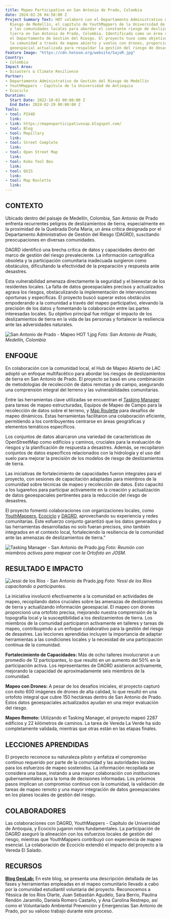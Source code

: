 ```yaml
---
title: Mapeo Participativo en San Antonio de Prado, Colombia
date: 2024-02-26 04:58:00 Z
Project Summary Text: HOT colaboró con el Departamento Administrativo de Gestión del
  Riesgo de Medellín, el capítulo de YouthMappers de la Universidad de Antioquia,
  y las comunidades locales para abordar el constante riesgo de deslizamientos de
  tierra en San Antonio de Prado, Colombia. Identificado como un área crítica por
  el Departamento de Gestión del Riesgo. El proyecto tuvo como objetivo fortalecer
  la comunidad a través de mapeo abierto y vuelos con drones, proporcionando información
  geoespacial actualizada para respaldar la gestión del riesgo de desastres.
Feature Image: "https://cdn.hotosm.org/website/SajoR.jpg"
Country:
- Colombia
Impact Area:
- Disasters & Climate Resilience
Partner:
- Departamento Administrativo de Gestión del Riesgo de Medellín
- YouthMappers - Capítulo de la Universidad de Antioquia
- Ecociclo
Duration:
  Start Date: 2022-10-03 00:00:00 Z
  End Date: 2024-02-29 00:00:00 Z
Tools:
- tool: PIX4D
  link: 
- link: https://mapeoparticipativosap.blogspot.com/
  tool: Blog
- tool: Mapillary
  link: 
- tool: Street Complete
  link: 
- tool: Open Street Map
  link: 
- tool: Kobo Tool Box
  link: 
- tool: QGIS
  link: 
- tool: Map Roulette
  link: 
---
```


## **CONTEXTO**
Ubicado dentro del paisaje de Medellín, Colombia, San Antonio de Prado enfrenta recurrentes peligros de deslizamientos de tierra, especialmente en la proximidad de la Quebrada Doña Maria, un área crítica designada por el Departamento Administrativo de Gestión del Riesgo (DAGRD), suscitando preocupaciones en diversas comunidades.

DAGRD identificó una brecha crítica de datos y capacidades dentro del marco de gestión del riesgo prevaleciente. La información cartográfica obsoleta y la participación comunitaria inadecuada surgieron como obstáculos, dificultando la efectividad de la preparación y respuesta ante desastres.

Esta vulnerabilidad amenaza directamente la seguridad y el bienestar de los residentes locales. La falta de datos geoespaciales precisos y actualizados agrava los riesgos, obstaculizando la implementación de intervenciones oportunas y específicas. El proyecto buscó superar estos obstáculos empoderando a la comunidad a través del mapeo participativo, elevando la precisión de los datos y fomentando la colaboración entre las partes interesadas locales. Su objetivo principal fue mitigar el impacto de los deslizamientos de tierra en la vida de las personas y fortalecer la resiliencia ante las adversidades naturales.

![San Antonio de Prado - Mapeo HOT 1.jpg](https://cdn.hotosm.org/website/San+Antonio+de+Prado+-+Mapeo+HOT+1.jpg)
*Foto: San Antonio de Prado, Medellín, Colombia*

## **ENFOQUE**

En colaboración con la comunidad local, el Hub de Mapeo Abierto de LAC adoptó un enfoque multifacético para abordar los riesgos de deslizamientos de tierra en San Antonio de Prado. El proyecto se basó en una combinación de metodologías de recolección de datos remotas y de campo, asegurando una comprensión integral del terreno y las vulnerabilidades comunitarias.

Entre las herramientas clave utilizadas se encuentran el [Tasking Manager](https://tasks.hotosm.org/) para tareas de mapeo estructuradas, Equipos de Mapeo de Campo para la recolección de datos sobre el terreno, y [Map Roulette](https://maproulette.org/) para desafíos de mapeo dinámicos. Estas herramientas facilitaron una colaboración eficiente, permitiendo a los contribuyentes centrarse en áreas geográficas y elementos temáticos específicos.

Los conjuntos de datos abarcaron una variedad de características de OpenStreetMap como edificios y caminos, cruciales para la evaluación de riesgos y la planificación de respuesta a desastres. Además, se recopilaron conjuntos de datos específicos relacionados con la hidrología y el uso del suelo para mejorar la precisión de los modelos de riesgo de deslizamientos de tierra.

Las iniciativas de fortalecimiento de capacidades fueron integrales para el proyecto, con sesiones de capacitación adaptadas para miembros de la comunidad sobre técnicas de mapeo y recolección de datos. Esto capacitó a los lugareños para participar activamente en la creación y actualización de datos geoespaciales pertinentes para la reducción del riesgo de desastres.

El proyecto fomentó colaboraciones con organizaciones locales, como [YouthMappers](https://www.youthmappers.org/post/algunos-proyectos-de-youthmappers-comunidad-latam), [Ecociclo](https://ecociclo.com.co/) y [DAGRD](https://www.medellin.gov.co/es/dagrd/), aprovechando su experiencia y redes comunitarias. Este esfuerzo conjunto garantizó que los datos generados y las herramientas desarrolladas no solo fueran precisos, sino también integrados en el contexto local, fortaleciendo la resiliencia de la comunidad ante las amenazas de deslizamientos de tierra."

![Tasking Manager - San Antonio de Prado.jpg](https://cdn.hotosm.org/website/Tasking+Manager+-+San+Antonio+de+Prado.jpg)
*Foto: Reunión con miembros activos para mapear con la Ortofoto en JOSM.*

## **RESULTADO E IMPACTO**

![Jessi de los Ríos - San Antonio de Prado.jpg](/uploads/Jessi%20de%20los%20Ri%CC%81os%20-%20San%20Antonio%20de%20Prado.jpg)
*Foto: Yessi de los Ríos capacitando a participantes.*

La iniciativa involucró efectivamente a la comunidad en actividades de mapeo, recopilando datos cruciales sobre las amenazas de deslizamientos de tierra y actualizando información geoespacial. El mapeo con drones proporcionó una ortofoto precisa, mejorando nuestra comprensión de la topografía local y la susceptibilidad a los deslizamientos de tierra. Los miembros de la comunidad participaron activamente en talleres y tareas de mapeo, contribuyendo a un enfoque colaborativo para la gestión del riesgo de desastres. Las lecciones aprendidas incluyen la importancia de adaptar herramientas a las condiciones locales y la necesidad de una participación continua de la comunidad.

**Fortalecimiento de Capacidades:** Más de ocho talleres involucraron a un promedio de 12 participantes, lo que resultó en un aumento del 50% en la participación activa. Los representantes de DAGRD asistieron activamente, mejorando la capacidad de aproximadamente seis miembros de la comunidad.

**Mapeo con Drones:** A pesar de los desafíos iniciales, el proyecto capturó con éxito 600 imágenes de drones de alta calidad, lo que resultó en una ortofoto integral que cubre 150 hectáreas dentro de San Antonio de Prado. Estos datos geoespaciales actualizados ayudan en una mejor evaluación del riesgo.

**Mapeo Remoto:** Utilizando el Tasking Manager, el proyecto mapeó 2287 edificios y 22 kilómetros de caminos. La tarea de Vereda La Verde ha sido completamente validada, mientras que otras están en las etapas finales.

## **LECCIONES APRENDIDAS**
El proyecto reconoce su naturaleza piloto y enfatiza el compromiso continuo requerido por parte de la comunidad y las autoridades locales para los esfuerzos de mapeo sostenidos. La información recopilada se considera una base, instando a una mayor colaboración con instituciones gubernamentales para la toma de decisiones informadas. Los próximos pasos implican un compromiso continuo con la comunidad, la validación de tareas de mapeo remoto y una mayor integración de datos geoespaciales en los planes locales de gestión del riesgo.

## **COLABORADORES**
Las colaboraciones con DAGRD, YouthMappers - Capítulo de Universidad de Antioquia, y Ecociclo jugaron roles fundamentales. La participación de DAGRD aseguró la alineación con los esfuerzos locales de gestión del riesgo, mientras que YouthMappers contribuyó con experiencia de mapeo esencial. La colaboración de Ecociclo extendió el impacto del proyecto a la Vereda El Salado.

## **RECURSOS**
[**Blog GeoLab:**](https://mapeoparticipativosap.blogspot.com/) En este blog, se presenta una descripción detallada de las fases y herramientas empleadas en el mapeo comunitario llevado a cabo por la comunidad estudiantil voluntaria del proyecto. Reconocemos a Yéssica de los Ríos Olarte, Juan Sebastián Agudelo, Sara Berrio, Paulina Rendón Jaramillo, Daniela Romero Castaño, y Ana Carolina Restrepo, así como el Voluntariado Ambiental Prevención y Emergencias San Antonio de Prado,  por su valioso trabajo durante este proceso.
